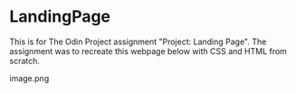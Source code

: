 # LandingPage
This is for The Odin Project assignment "Project: Landing Page".
The assignment was to recreate this webpage below with CSS and HTML from scratch.

image.png